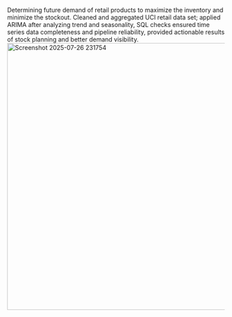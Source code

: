 Determining future demand of retail products to maximize the inventory and minimize the stockout. Cleaned and aggregated UCI retail data set; applied ARIMA after analyzing trend and seasonality, SQL checks ensured time series data completeness and pipeline reliability, provided actionable results of stock planning and better demand visibility.
<img width="1354" height="617" alt="Screenshot 2025-07-26 231754" src="https://github.com/user-attachments/assets/d43bba6a-4bd9-4f96-92c3-0773b03fee07" />
